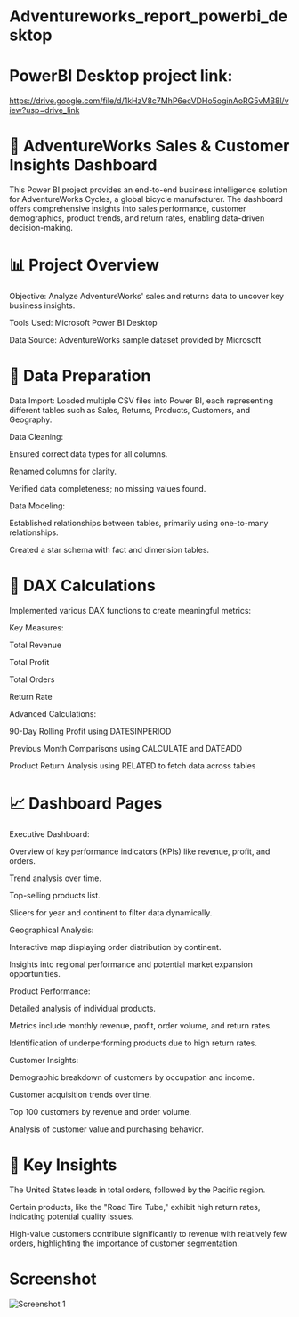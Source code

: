 # Adventureworks_report_powerbi_desktop
# PowerBI Desktop project link: 
https://drive.google.com/file/d/1kHzV8c7MhP6ecVDHo5oginAoRG5vMB8l/view?usp=drive_link
# 🚴 AdventureWorks Sales & Customer Insights Dashboard
This Power BI project provides an end-to-end business intelligence solution for AdventureWorks Cycles, a global bicycle manufacturer. The dashboard offers comprehensive insights into sales performance, customer demographics, product trends, and return rates, enabling data-driven decision-making.

# 📊 Project Overview
Objective: Analyze AdventureWorks' sales and returns data to uncover key business insights.

Tools Used: Microsoft Power BI Desktop

Data Source: AdventureWorks sample dataset provided by Microsoft

# 🔧 Data Preparation
Data Import: Loaded multiple CSV files into Power BI, each representing different tables such as Sales, Returns, Products, Customers, and Geography.

Data Cleaning:

Ensured correct data types for all columns.

Renamed columns for clarity.

Verified data completeness; no missing values found.

Data Modeling:

Established relationships between tables, primarily using one-to-many relationships.

Created a star schema with fact and dimension tables.

# 🧠 DAX Calculations
Implemented various DAX functions to create meaningful metrics:

Key Measures:

Total Revenue

Total Profit

Total Orders

Return Rate

Advanced Calculations:

90-Day Rolling Profit using DATESINPERIOD

Previous Month Comparisons using CALCULATE and DATEADD

Product Return Analysis using RELATED to fetch data across tables

# 📈 Dashboard Pages
Executive Dashboard:

Overview of key performance indicators (KPIs) like revenue, profit, and orders.

Trend analysis over time.

Top-selling products list.

Slicers for year and continent to filter data dynamically.

Geographical Analysis:

Interactive map displaying order distribution by continent.

Insights into regional performance and potential market expansion opportunities.

Product Performance:

Detailed analysis of individual products.

Metrics include monthly revenue, profit, order volume, and return rates.

Identification of underperforming products due to high return rates.

Customer Insights:

Demographic breakdown of customers by occupation and income.

Customer acquisition trends over time.

Top 100 customers by revenue and order volume.

Analysis of customer value and purchasing behavior.

# 📌 Key Insights
The United States leads in total orders, followed by the Pacific region.

Certain products, like the "Road Tire Tube," exhibit high return rates, indicating potential quality issues.

High-value customers contribute significantly to revenue with relatively few orders, highlighting the importance of customer segmentation.

# Screenshot
![Screenshot 1](Screenshot/Screenshot(1).png)

